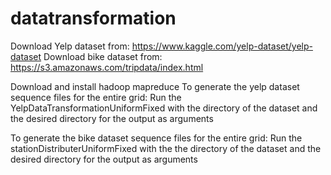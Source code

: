 # datatransformation

Download Yelp dataset from: https://www.kaggle.com/yelp-dataset/yelp-dataset
Download bike dataset from: https://s3.amazonaws.com/tripdata/index.html

Download and install hadoop mapreduce
To generate the yelp dataset sequence files for the entire grid:
Run the YelpDataTransformationUniformFixed with the directory of the dataset and the desired directory for the output as arguments

To generate the bike dataset sequence files for the entire grid:
Run the stationDistributerUniformFixed with the the directory of the dataset and the desired directory for the output as arguments
